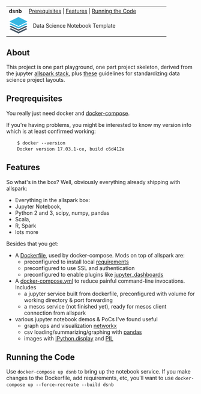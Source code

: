 <table>
  <tr><td colspan=2><strong>dsnb</strong>&nbsp;&nbsp;&nbsp;&nbsp;
    <a href=#Prerequisites>Prerequisites</a> |
    <a href=#Features>Features</a> |
    <a href=#RunningTheCode>Running the Code</a>
    </td>
  </tr>
  <tr>
    <td width=15%>
      <img src=img/stack.png style="width:50px"></td>
    <td>Data Science Notebook Template</td>
  </tr>
</table>

## About

This project is one part playground, one part project skeleton, derived from the jupyter [allspark stack](https://github.com/jupyter/docker-stacks/tree/master/all-spark-notebook),
plus [these](http://drivendata.github.io/cookiecutter-data-science/#directory-structure)
guidelines for standardizing data science project layouts.

## Preqrequisites

You really just need docker and [docker-compose](https://docs.docker.com/compose/install/).  

If you're having problems, you might be interested to know my version info which is at least confirmed working:

        $ docker --version
        Docker version 17.03.1-ce, build c6d412e

## Features

So what's in the box?  Well, obviously everything already shipping with allspark:

-   Everything in the allspark box:
-   Jupyter Notebook,
-   Python 2 and 3, scipy, numpy, pandas
-   Scala,
-   R, Spark
-   lots more

Besides that you get:

-   A [Dockerfile](Dockerfile), used by docker-compose.  Mods on top of allspark are:
    -   preconfigured to install local [requirements](requirements.txt)
    -   preconfigured to use SSL and authentication
    -   preconfigured to enable plugins like [jupyter_dashboards](http://jupyter-dashboards-layout.readthedocs.io/en/latest/getting-started.html)
-   A [docker-compose.yml](docker-compose.yml) to reduce painful command-line invocations.  Includes
    -   a jupyter service built from dockerfile, preconfigured with volume for working directory & port forwarding
    -   a mesos service (not finished yet), ready for mesos client connection from allspark
-   various jupyter notebook demos & PoCs I've found useful
    -   graph ops and visualization [networkx](https://networkx.github.io/)
    -   csv loading/summarizing/graphing with [pandas](http://pandas.pydata.org/)
    -   images with [IPython.display](http://ipython.readthedocs.io/en/stable/api/generated/IPython.display.html) and [PIL](http://www.pythonware.com/products/pil/)

<a name=RunningTheCode></a>

## Running the Code

Use `docker-compose up dsnb` to bring up the notebook service.  If you make changes to the Dockerfile, add requirements, etc, you'll want to use `docker-compose up --force-recreate --build dsnb`
